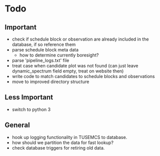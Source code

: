 # Todo #

## Important ##

* check if schedule block or observation are already included in the database, if so reference them
* parse schedule block meta data
    * how to determine currently boresight?
* parse 'pipeline_logs.txt' file
* treat case when candidate plot was not found (can just leave dynamic_spectrum field empty, treat on website then)
* write code to match candidates to schedule blocks and observations
* move to improved directory structure

## Less Important ##

* switch to python 3

## General ##

* hook up logging functionality in TUSEMCS to database.
* how should we partition the data for fast lookup?
* check database triggers for retiring old data.
